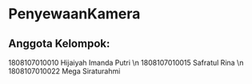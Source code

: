 # PenyewaanKamera

## Anggota Kelompok:
1808107010010 Hijaiyah Imanda Putri \n
1808107010015 Safratul Rina \n
1808107010022 Mega Siraturahmi
